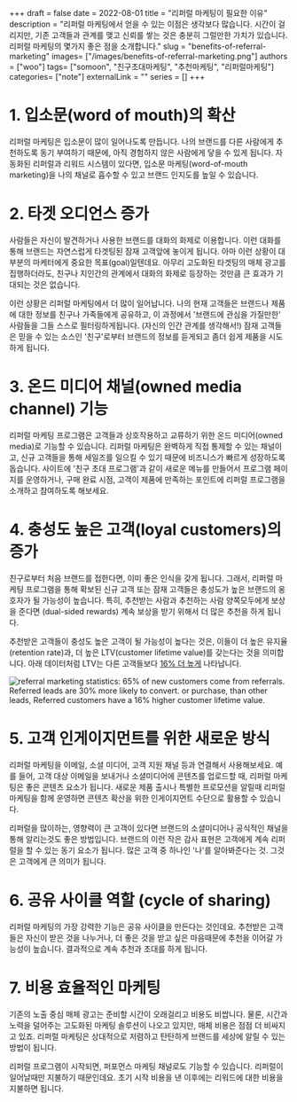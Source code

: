 +++ 
draft = false
date = 2022-08-01
title = "리퍼럴 마케팅이 필요한 이유"
description = "리퍼럴 마케팅에서 얻을 수 있는 이점은 생각보다 많습니다. 시간이 걸리지만, 기존 고객들과 관계를 맺고 신뢰를 쌓는 것은 충분히 그럴만한 가치가 있습니다. 리퍼럴 마케팅의 몇가지 좋은 점을 소개합니다."
slug = "benefits-of-referral-marketing"
images= ["/images/benefits-of-referral-marketing.png"]
authors = ["woo"]
tags= ["somoon", "친구초대마케팅", "추천마케팅", "리퍼럴마케팅"]
categories= ["note"]
externalLink = ""
series = []
+++

# 1. 입소문(word of mouth)의 확산
리퍼럴 마케팅은 입소문이 많이 일어나도록 만듭니다. 나의 브랜드를 다른 사람에게 추천하도록 동기 부여하기 때문에, 아직 경험하지 않은 사람에게 닿을 수 있게 됩니다. 자동화된 리퍼럴과 리워드 시스템이 있다면, 입소문 마케팅(word-of-mouth marketing)을 나의 채널로 흡수할 수 있고 브랜드 인지도를 높일 수 있습니다. 

# 2. 타겟 오디언스 증가
사람들은 자신이 발견하거나 사용한 브랜드를 대화의 화제로 이용합니다. 이런 대화를 통해 브랜드는 자연스럽게 타겟팅된 잠재 고객앞에 놓이게 됩니다. 아마 이런 상황이 대부분의 마케터에게 중요한 목표(goal)일텐데요. 아무리 고도화된 타겟팅의 매체 광고를 집행하더라도, 친구나 지인간의 관계에서 대화의 화제로 등장하는 것만큼 큰 효과가 기대되는 것은 없습니다. 

이런 상황은 리퍼럴 마케팅에서 더 많이 일어납니다. 나의 현재 고객들은 브랜드나 제품에 대한 정보를 친구나 가족들에게 공유하고, 이 과정에서 '브랜드에 관심을 가질만한' 사람들을 그들 스스로 필터링하게됩니다. (자신의 인간 관계를 생각해서!) 잠재 고객들은 믿을 수 있는 소스인 '친구'로부터 브랜드의 정보를 듣게되고 좀더 쉽게 제품을 시도하게 됩니다. 

# 3. 온드 미디어 채널(owned media channel) 기능
리퍼럴 마케팅 프로그램은 고객들과 상호작용하고 교류하기 위한 온드 미디어(owned media)로 기능할 수 있습니다. 리퍼럴 마케팅은 완벽하게 직접 통제할 수 있는 채널이고, 신규 고객들을 통해 세일즈를 일으킬 수 있기 때문에 비즈니스가 빠르게 성장하도록 돕습니다. 사이트에 '친구 초대 프로그램'과 같이 새로운 메뉴를 만들어서 프로그램 페이지를 운영하거나, 구매 완료 시점, 고객이 제품에 만족하는 포인트에 리퍼럴 프로그램을 소개하고 참여하도록 해보세요.

# 4. 충성도 높은 고객(loyal customers)의 증가
친구로부터 처음 브랜드를 접한다면, 이미 좋은 인식을 갖게 됩니다. 그래서, 리퍼럴 마케팅 프로그램을 통해 확보된 신규 고객 또는 잠재 고객들은 충성도가 높은 브랜드의 옹호자가 될 가능성이 높습니다. 특히, 추천받는 사람과 추천하는 사람 양쪽모두에게 보상을 준다면 (dual-sided rewards) 계속 보상을 받기 위해서 더 많은 추천을 하게 됩니다.

추천받은 고객들이 충성도 높은 고객이 될 가능성이 높다는 것은, 이들이 더 높은 유지율(retention rate)과, 더 높은 LTV(customer lifetime value)를 갖는다는 것을 의미합니다. 아래 데이터처럼 LTV는 다른 고객들보다 [16% 더 높게](https://www.ericstownsendmarketing.com/wp-content/uploads/2010/09/referral_programs.pdf) 나타납니다.

![referral marketing statistics: 65% of new customers come from referrals. Referred leads are 30% more likely to convert. or purchase, than other leads, Referred customers have a 16% higher customer lifetime value.](/images/loyalty_customers.png)

# 5. 고객 인게이지먼트를 위한 새로운 방식
리퍼럴 마케팅을 이메일, 소셜 미디어, 고객 지원 채널 등과 연결해서 사용해보세요. 예를 들어, 고객 대상 이메일을 보내거나 소셜미디어에 콘텐츠를 업로드할 때, 리퍼럴 마케팅은 좋은 콘텐츠 요소가 됩니다. 새로운 제품 출시나 특별한 프로모션을 알릴때 리퍼럴 마케팅을 함께 운영하면 콘텐츠 확산을 위한 인게이지먼트 수단으로 활용할 수 있습니다. 

리퍼럴을 많이하는, 영향력이 큰 고객이 있다면 브랜드의 소셜미디어나 공식적인 채널을 통해 알리는것도 좋은 방법입니다. 브랜드의 이런 작은 감사 표현은 고객에게 계속 리퍼럴을 할 수 있는 동기 요소가 됩니다. 많은 고객 중 하나인 '나'를 알아봐준다는 것. 그것은 고객에게 큰 의미가 됩니다. 

# 6. 공유 사이클 역할 (cycle of sharing)
리퍼럴 마케팅의 가장 강력한 기능은 공유 사이클을 만든다는 것인데요. 추천받은 고객들은 자신이 받은 것을 나누거나, 더 좋은 것을 받고 싶은 마음때문에 추천을 이어갈 가능성이 높습니다. 결과적으로 계속 추천과 초대를 하게 됩니다. 

# 7. 비용 효율적인 마케팅
기존의 노출 중심 매체 광고는 준비할 시간이 오래걸리고 비용도 비쌉니다. 물론, 시간과 노력을 덜어주는 고도화된 마케팅 솔루션이 나오고 있지만, 매체 비용은 점점 더 비싸지고 있죠. 리퍼럴 마케팅은 상대적으로 저렴하고 탄탄하게 브랜드를 세상에 알릴 수 있는 방법이 됩니다. 

리퍼럴 프로그램이 시작되면, 퍼포먼스 마케팅 채널로도 기능할 수 있습니다. 리퍼럴이 일어날때만 지불하기 때문인데요. 초기 시작 비용을 낸 이후에는 리워드에 대한 비용을 지불하면 됩니다.


<!-- </p><hr><p><a href="https://somoon.io" rel="noreferrer">somoon</a>은 친구 초대 프로그램은 플러그인으로 설치, 리퍼럴 마케팅을 쉽고 간단하게 시작할 수 있도록 돕습니다. </p><div class="kg-card kg-button-card kg-align-left"><a href="https://tally.so#tally-open=waex9Z&amp;tally-layout=modal&amp;tally-emoji-text=📩&amp;tally-emoji-animation=wave" class="kg-btn kg-btn-accent">문의 남기기</a></div> -->


<iframe
    data-tally-src="https://tally.so/embed/3jpLo9?hideTitle=1&transparentBackground=1&dynamicHeight=1"
    loading="lazy"
    width="100%"
    height="200"
    frameborder="0"
    marginheight="0"
    marginwidth="0"
    title="wooworks 메시지와 구독 신청"
  ></iframe>
  <script>
    var d = document,
      w = "https://tally.so/widgets/embed.js",
      v = function () {
        if (typeof Tally !== "undefined") Tally.loadEmbeds();
        else
          d.querySelectorAll("iframe[data-tally-src]:not([src])")
            .forEach(function (e) {
              e.src = e.dataset.tallySrc;
            });
      };
    if (typeof Tally !== "undefined") v();
    else if (d.querySelector('script[src="' + w + '"]') == null) {
      var s = d.createElement("script");
      s.src = w;
      s.onload = v;
      s.onerror = v;
      d.body.appendChild(s);
    }
  </script>